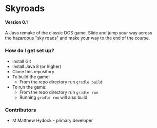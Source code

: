 # Skyroads
#### Version 0.1

A Java remake of the classic DOS game. Slide and jump your way across the hazardous "sky roads" and make your way to the end of the course.


### How do I get set up? ###

* Install Git
* Install Java 8 (or higher)
* Clone this repository
* To build the game:
  * From the repo directory run `gradle build`
* To run the game:
  * From the repo directory run `gradle run`
  * Running `gradle run` will also build 


### Contributors

* M Matthew Hydock - primary developer